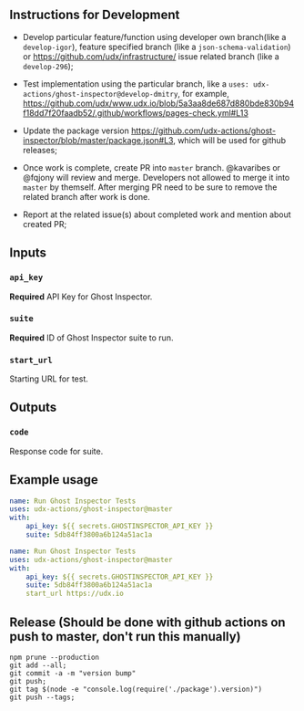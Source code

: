 
## Instructions for Development

* Develop particular feature/function using developer own branch(like a `develop-igor`), feature specified branch (like a `json-schema-validation`) or https://github.com/udx/infrastructure/ issue related branch (like a `develop-296`);

* Test implementation using the particular branch, like a `uses: udx-actions/ghost-inspector@develop-dmitry`, for example, https://github.com/udx/www.udx.io/blob/5a3aa8de687d880bde830b94f18dd7f20faadb52/.github/workflows/pages-check.yml#L13

* Update the package version https://github.com/udx-actions/ghost-inspector/blob/master/package.json#L3, which will be used for github releases;

* Once work is complete, create PR into `master` branch. @kavaribes or @fqjony will review and merge. Developers not allowed to merge it into `master` by themself. After merging PR need to be sure to remove the related branch after work is done. 

* Report at the related issue(s) about completed work and mention about created PR;

## Inputs

### `api_key`

**Required** API Key for Ghost Inspector.

### `suite`

**Required** ID of Ghost Inspector suite to run.

### `start_url`

Starting URL for test.

## Outputs

### `code`

Response code for suite.

## Example usage

```yaml
name: Run Ghost Inspector Tests
uses: udx-actions/ghost-inspector@master
with:
    api_key: ${{ secrets.GHOSTINSPECTOR_API_KEY }}
    suite: 5db84ff3800a6b124a51ac1a
```

```yaml
name: Run Ghost Inspector Tests
uses: udx-actions/ghost-inspector@master
with:
    api_key: ${{ secrets.GHOSTINSPECTOR_API_KEY }}
    suite: 5db84ff3800a6b124a51ac1a
    start_url https://udx.io
```

## Release (Should be done with github actions on push to master, don't run this manually)

```
npm prune --production
git add --all;
git commit -a -m "version bump"
git push;
git tag $(node -e "console.log(require('./package').version)")
git push --tags;
```
